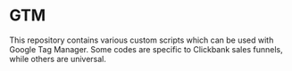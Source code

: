 # GTM
This repository contains various custom scripts which can be used with Google Tag Manager.
Some codes are specific to Clickbank sales funnels, while others are universal.

